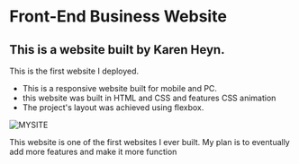 Front-End Business Website 
==========================

## This is a website built by Karen Heyn.

This is the first website I deployed. 

* This is a responsive website built for mobile and PC. 
* this website was built in HTML and CSS and features CSS animation
* The project's layout was achieved using flexbox.


![MYSITE](screen.png)

This website is one of the first websites I ever built. 
My plan is to eventually add more features and make it more function

